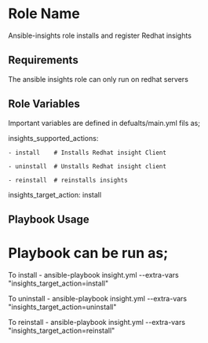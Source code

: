 Role Name
=========
Ansible-insights role installs and register Redhat insights

Requirements
------------
The ansible insights role can only run on redhat servers

Role Variables
--------------
Important variables are defined in defualts/main.yml fils as;

  insights_supported_actions:

    - install    # Installs Redhat insight Client

    - uninstall  # Unstalls Redhat insight client

    - reinstall  # reinstalls insights


  insights_target_action: install


Playbook Usage 
------------

# Playbook can be run as;

  To install - ansible-playbook insight.yml --extra-vars "insights_target_action=install"

  To uninstall - ansible-playbook insight.yml --extra-vars "insights_target_action=uninstall"

  To reinstall - ansible-playbook insight.yml --extra-vars "insights_target_action=reinstall"
   
